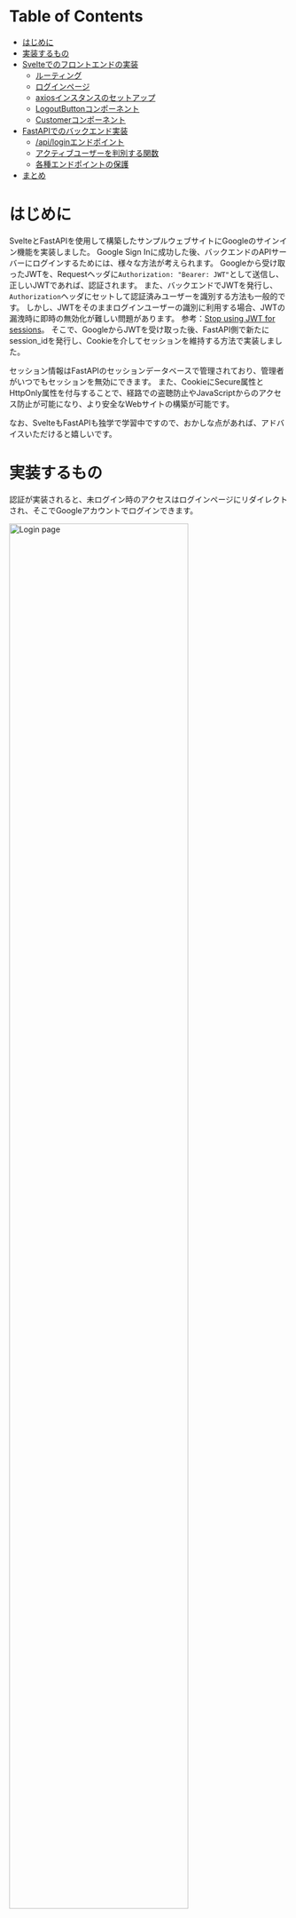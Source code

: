 Table of Contents
=================

* [はじめに](#はじめに)
* [実装するもの](#実装するもの)
* [Svelteでのフロントエンドの実装](#svelteでのフロントエンドの実装)
   * [ルーティング](#ルーティング)
   * [ログインページ](#ログインページ)
   * [axiosインスタンスのセットアップ](#axiosインスタンスのセットアップ)
   * [LogoutButtonコンポーネント](#logoutbuttonコンポーネント)
   * [Customerコンポーネント](#customerコンポーネント)
* [FastAPIでのバックエンド実装](#fastapiでのバックエンド実装)
   * [/api/loginエンドポイント](#apiloginエンドポイント)
   * [アクティブユーザーを判別する関数](#アクティブユーザーを判別する関数)
   * [各種エンドポイントの保護](#各種エンドポイントの保護)
* [まとめ](#まとめ)


# はじめに

SvelteとFastAPIを使用して構築したサンプルウェブサイトにGoogleのサインイン機能を実装しました。
Google Sign Inに成功した後、バックエンドのAPIサーバーにログインするためには、様々な方法が考えられます。
Googleから受け取ったJWTを、Requestヘッダに`Authorization: "Bearer: JWT"`として送信し、正しいJWTであれば、認証されます。
また、バックエンドでJWTを発行し、`Authorization`ヘッダにセットして認証済みユーザーを識別する方法も一般的です。
しかし、JWTをそのままログインユーザーの識別に利用する場合、JWTの漏洩時に即時の無効化が難しい問題があります。
参考：[Stop using JWT for sessions](http://cryto.net/~joepie91/blog/2016/06/13/stop-using-jwt-for-sessions/)。
そこで、GoogleからJWTを受け取った後、FastAPI側で新たにsession_idを発行し、Cookieを介してセッションを維持する方法で実装しました。

セッション情報はFastAPIのセッションデータベースで管理されており、管理者がいつでもセッションを無効にできます。
また、CookieにSecure属性とHttpOnly属性を付与することで、経路での盗聴防止やJavaScriptからのアクセス防止が可能になり、より安全なWebサイトの構築が可能です。

なお、SvelteもFastAPIも独学で学習中ですので、おかしな点があれば、アドバイスいただけると嬉しいです。

# 実装するもの

認証が実装されると、未ログイン時のアクセスはログインページにリダイレクトされ、そこでGoogleアカウントでログインできます。

<a href="https://raw.githubusercontent.com/ktaka-ccmp/react-api-oauth2-example/master/images/AuthLogin3-2.png"
target="_blank">
<img src="https://raw.githubusercontent.com/ktaka-ccmp/react-api-oauth2-example/master/images/AuthLogin3-2.png"
width="80%" alt="Login page" title="Login page">
</a>

Customerページは、認証に成功した場合にのみ表示できます。

<a href="https://raw.githubusercontent.com/ktaka-ccmp/react-api-oauth2-example/master/images/AuthCustomer.png"
target="_blank">
<img src="https://raw.githubusercontent.com/ktaka-ccmp/react-api-oauth2-example/master/images/AuthCustomer.png"
width="80%" alt="Customer page for authenticated users" title="Customer page for authenticated users">
</a>

FastAPIではSwagger UIによるドキュメントページが自動生成されます。

<a href="https://raw.githubusercontent.com/ktaka-ccmp/react-api-oauth2-example/master/images/fastapi01.png"
target="_blank">
<img src="https://raw.githubusercontent.com/ktaka-ccmp/react-api-oauth2-example/master/images/fastapi01.png"
width="80%" alt="FastAPI OpenAPI doc page" title="FastAPI OpenAPI doc page">
</a>

# Svelteでのフロントエンドの実装

Svelteを使用してフロントエンドを実装します。
バックエンドからcustomerデータを取得し、テーブル表示するページにGoogle OAuth2を利用した認証機能を実装します。

Google Sign Inに成功し、取得したJWTをバックエンドのAPIサーバーに送信します。
バックエンド側では、JWTをベリファイしユーザーアカウントを作成し、session_idをCookieにセットしてレスポンスを返信します。
これ以降、バックエンドへのリクエスト時には、常にCookieにsession_idをセットして送信します。

実装したコードは以下のリポジトリにあります。

* [frontend-svelteのコード](https://github.com/ktaka-ccmp/react-api-oauth2-example/tree/master/google-oauth/frontend-svelte)

ログイン機能の実装ポイントを以下に説明します。

## ルーティング

svelete-routingを利用し、以下のようにルーティングを設定します。

* **/customer**: Customerコンポーネントを表示します。
* **/login**: LoginPageコンポーネントを表示します。

`App.svelte`のサンプルコードは次の通りです。

```svelte
<script>
  import { Router, Link, Route } from "svelte-routing";
  import Top from "./components/Top.svelte";
  import Customer from "./components/Customer.svelte";
  import NoMatch from "./components/NoMatch.svelte";
  import LoginPage from "./components/LoginPage.svelte";

  export let url = "";
</script>

<div class="container-sm">
  <Router {url}>
    <nav>
      <table class="table-borderless table-responsive">
        <tbody>
          <tr><td><Link to="/">Top</Link></td></tr>
          <tr><td><Link to="/customer">Customer</Link></td></tr>
        </tbody>
      </table>
    </nav>

    <div>
      <Route path="/"><Top /></Route>
      <Route path="/customer"><Customer /></Route>
      <Route path="/login"><LoginPage /></Route>
      <Route path="*"><NoMatch /></Route>
    </div>
  </Router>
</div>
```

## ログインページ

GoogleのSign Inボタンを表示し、OneTapインターフェースも利用します。
GoogleでSign In後、コールバックファンクション`backendAuth`を呼び出します。
`backendAuth`では、Google Sign Inで得られたレスポンスを`http://localhost/api/login`に送信します。
レスポンスにはJWTトークンが含まれます。
バックエンドでのログインが成功した場合、直前にいたページにリダイレクトします。
失敗した場合、エラー処理が行われ、再度ログインページにリダイレクトされます。

`LoginPage.svelte`のサンプルコードは次の通りです。

```svelte
<script>
  import { onMount } from "svelte";
  import { apiAxios } from "../lib/apiAxios";
  import { useLocation, navigate } from "svelte-routing";

  let location = useLocation();
  let origin = $location.state?.from;

  const backendAuth = (response) => {
    const data = JSON.stringify(response, null, 2);

    apiAxios
      .post(`/api/login/`, data)
      .then((res) => {
        navigate(origin, { replace: true });
      });
  };

  onMount(() => {
    google.accounts.id.initialize({
      /* global google */
      client_id: import.meta.env.VITE_APP_GOOGLE_OAUTH2_CLIENT_ID,
      callback: (r) => backendAuth(r),
      ux_mode: "popup",
    });

    google.accounts.id.renderButton(document.getElementById("signInDiv"), {
      theme: "filled_blue",
      size: "large",
      shape: "circle",
    });

    google.accounts.id.prompt();
  });
</script>

<main>
  <h2>Login page</h2>
  <div id="signInDiv"></div>
</main>
```

## axiosインスタンスのセットアップ

`withCredentials: true`をセットすることでaxiosはCookieを送信するようになります。
axiosのinterceptorsでエラー処理を行い、バックエンドから`401 Unauthorized`、`403 Forbidden`が返ってきた場合、`/login`へリダイレクトします。

`apiAxios.js`のサンプルコードは次の通りです。

```javascript
import axios from "axios";
import { navigate } from "svelte-routing";

export const apiAxios = axios.create({
  baseURL: `${import.meta.env.VITE_APP_API_SERVER}`,
  withCredentials: true,
});

apiAxios.interceptors.response.use(
  (response) => {
    return response;
  },
  (error) => {
    if (error.response.status === 401 || error.response.status === 403) {
      console.log(
        "apiAxios failed. Redirecting to /login... from",
        location.pathname
      );
      navigate("/login", { state: { from: location.pathname }, replace: true });
    }
    return Promise.reject(error);
  }
);
```

## LogoutButtonコンポーネント

Logoutボタンを表示するコンポーネントです。
onMount時に、バックエンドサーバにアクセスし、ログインしているユーザーの情報を取得します。
cookieにsession_idが無い場合、すなわち未ログインの場合にはユーザー情報取得に失敗し、apiAxios.interceptorのエラー処理により、`/login`ページにリダイレクトされます。

```svelte
<script>
  import { onMount } from "svelte";
  import { apiAxios } from "../lib/apiAxios.js";

  let user;

  onMount(() => {
    console.log("Logout Component Mounted");
    getUser();
  });

  const handleLogout = () => {
    user = null;
    apiAxios
      .get(`/api/logout/`)
      .then((res) => {
        console.log("backendLogout", res);
        getUser();
      })
      .catch((error) => console.log("Logout failed: ", error));
  };

  const getUser = () => {
    apiAxios
      .get(`/api/user/`)
      .then((res) => {
        user = res.data;
        console.log("getUser: user:", user);
      })
      .catch((error) => console.log("getUser failed: ", error.response));
  };

  const onLogout = handleLogout;
</script>

<div>
  Authenticated as {user?.username} &nbsp;
  <button type="button" on:click={onLogout}>Sign Out</button>
</div>
```

## Customerコンポーネント

バックエンドサーバからデータを取得し、テーブル表示するコンポーネントです。**LogoutButton** コンポーネントがページ内に配置されているので、未ログインの場合には、**/login** ページにリダイレクトされます。

```svelte
<script>
  import { onMount } from "svelte";
  import { apiAxios } from "../lib/apiAxios";
  import LogoutButton from "./LogoutButton.svelte";

  let customers = [];

  const getCustomers = async () => {
    await apiAxios
      .get(`/api/customer/`)
      .then((res) => {
        customers = res.data.results;
      })
      .catch((error) => {
        console.log(error);
      });
  };

  onMount(async () => {
    getCustomers();
  });
</script>

<LogoutButton />

<h2>This is Customer.</h2>

{#await customers}
  <p>Loading ...</p>
{:then customers}
  <div class="table-responsive">
    <table class="table table-bordered table-hover table-striped">
      <thead class="table-light">
        <tr>
          <th>id</th>
          <th>name</th>
          <th>email</th>
        </tr>
      </thead>
      <tbody>
        {#each customers as cs}
          <tr>
            <td>{cs.id}</td>
            <td>{cs.name}</td>
            <td>{cs.email}</td>
          </tr>
        {/each}
      </tbody>
    </table>
  </div>
{/await}
```

# FastAPIでのバックエンド実装

FastAPIを使用して、バックエンドのAPIサーバを実装します。
フロントエンドから受け取ったJWTを検証し、ユーザーアカウントを作成して、session_idを発行しセッションデータベースに登録します。
作成したsession_idをCookieにセットしてレスポンスを返信します。
受け取ったJWTに対応するユーザーがデータベースに存在しない場合、新たにユーザーを作成します。

認証で保護されたエンドポイントへのリクエストを受け取った場合、Cookieにセットされたsession_idとセッションデータベースを照合し、有効なセッション情報が存在している場合のみ、要求されたデータを返信します。

実装したコードは以下のリポジトリにあります。

* [backend-fastapiのコード](https://github.com/ktaka-ccmp/react-api-oauth2-example/tree/master/google-oauth/backend-fastapi)

ログイン機能の実装ポイントについて以下に説明します。

### /api/loginエンドポイント

フロントエンドからJWTを受け取り、Googleの公開証明書を使用してJWTを検証します。
検証に成功すると、JWT内のemailアドレスを使用してユーザーデータベースにユーザーを登録します。
新しく作成したユーザーの情報とsession_idをセッションデータベースに登録し、Cookieにsession_idをセットしてレスポンスを返します。

auth/auth.py
```
async def VerifyToken(jwt: str):
    try:
        idinfo = id_token.verify_oauth2_token(
            jwt,
            requests.Request(),
            settings.google_oauth2_client_id)
    except ValueError:
        print("Error: Failed to validate JWT token with GOOGLE_OAUTH2_CLIENT_ID=" + settings.google_oauth2_client_id +".")
        return None

    print("idinfo: ", idinfo)
    return idinfo

@router.post("/login")
async def login(request: Request, response: Response, ds: Session = Depends(get_db), cs: Session = Depends(get_cache)):
    body = await request.body()
    jwt = json.loads(body)["credential"]
    if jwt == None:
        return  Response("Error: No JWT found")
    print("JWT token: " + jwt)

    idinfo = await VerifyToken(jwt)
    if not idinfo:
        print("Error: Failed to validate JWT token")
        return  Response("Error: Failed to validate JWT token")

    user = await GetOrCreateUser(idinfo, ds)

    if user:
        user_dict = get_user_by_name(user.name, ds)
        if not user_dict:
            raise HTTPException(status_code=HTTP_500_INTERNAL_SERVER_ERROR, detail="Error: User not exist in User table in DB.")
        user = UserBase(**user_dict)
        session_id = create_session(user, cs)
        response.set_cookie(
            key="session_id",
            value=session_id,
            httponly=True,
            max_age=1800,
            expires=1800,
        )
    else:
        return Response("Error: Auth failed")
    return {"Authenticated_as": user.name}
```

### アクティブユーザーを判別する関数

FastAPIが受け取ったリクエストのCookieからsession_idを取り出し、セッションデータベース内のエントリと一致すればログイン済みとみなします。
`get_current_active_user`では、disabledのフラグが立っていないか判別し、`get_admin_user`では、adminのフラグが立っているかどうか判別します。

auth/auth.py
```
async def get_current_user(ds: Session = Depends(get_db), cs: Session = Depends(get_cache), session_id: str = Depends(oauth2_scheme)):
    if not session_id:
        return None

    session = get_session_by_session_id(session_id, cs)
    if not session:
        return None

    username = session["name"]
    user_dict = get_user_by_name(username, ds)
    user=UserBase(**user_dict)

    if not user:
        raise HTTPException(
            status_code=status.HTTP_401_UNAUTHORIZED,
            detail="Invalid authentication credentials",
        )
    return user

async def get_current_active_user(current_user: User = Depends(get_current_user)):
    if not current_user:
        raise HTTPException(status_code=HTTP_401_UNAUTHORIZED, detail="NotAuthenticated")
    if current_user.disabled:
        raise HTTPException(status_code=HTTP_403_FORBIDDEN, detail="Inactive user")
    return current_user

async def get_admin_user(current_user: User = Depends(get_current_active_user)):
    print("CurrentUser: ", current_user)
    if not current_user.admin:
        raise HTTPException(status_code=HTTP_403_FORBIDDEN, detail="Admin Privilege Required")
    return current_user
```

### 各種エンドポイントの保護

`Depends(get_current_active_user)`により、`/api/user/`エンドポイントはログインユーザーのみがアクセスできます。

auth/auth.py
```
@router.get("/user/")
async def get_user(user: UserBase = Depends(get_current_active_user)):
    return {"username": user.name, "email": user.email,}
```

`customer/customer.py`で定義されたルートは認証済みユーザーのみ、`admin/user.py`で定義されたルートはAdminユーザーのみがアクセスできます。

main.py
```
import admin.debug, admin.user, auth.auth, auth.debug
import customer.customer

app = FastAPI()

app.include_router(
    customer.customer.router,
    prefix="/api",
    tags=["CustomerForAuthenticatedUser"],
    dependencies=[Depends(auth.auth.get_current_active_user)],
)

app.include_router(
    admin.user.router,
    prefix="/api",
    tags=["AdminOnly"],
    dependencies=[Depends(auth.auth.get_admin_user)],
)
```

# まとめ

SvelteとFastAPIを用いて構築したサンプルウェブサイトにGoogleのサインイン機能を実装しました。
GoogleからJWTを受け取った後、FastAPI側で新たにsession_idを発行し、Cookieを介してセッションを維持する方法で実装しました。
セッション情報はFastAPIのセッションデータベースで管理されており、いつでも管理者がセッションを無効にできます。
また、CookieにSecure属性とHttpOnly属性を付与することで、経路での盗聴防止やJavaScriptからのアクセス防止が可能になり、より安全なWebサイトの構築が可能です。
